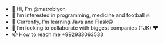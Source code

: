 - 👋 Hi, I’m @matrobiyon
- 👀 I’m interested in programming, medicine and football 🔥
- 🌱 Currently, I’m  learning Java and Flask🙃
- 💞️ I’m looking to collaborate with biggest companies (TJK) ❤️ 
- 📫 How to reach me +992933063533

<!---
matrobiyon/matrobiyon is a ✨ special ✨ repository because its `README.md` (this file) appears on your GitHub profile.
You can click the Preview link to take a look at your changes.
--->
